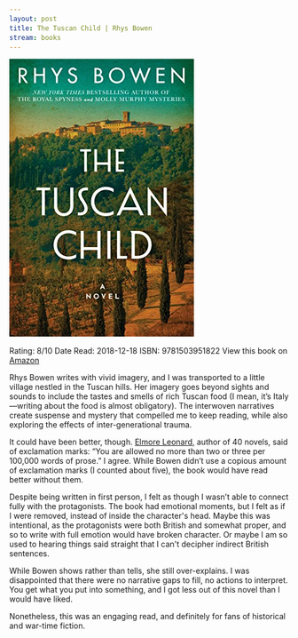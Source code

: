 ```yaml
---
layout: post
title: The Tuscan Child | Rhys Bowen
stream: books
---
```


![The Tuscan Child book cover](/images/tuscan-child.jpg)

Rating: 8/10
Date Read: 2018-12-18
ISBN: 9781503951822
View this book on [Amazon](https://www.amazon.ca/Tuscan-Child-Rhys-Bowen-ebook/dp/B074QL7WNM/ref=sr_1_1?ie=UTF8&qid=1545221726&sr=8-1&keyword=the+tuscan+child)

Rhys Bowen writes with vivid imagery, and I was transported to a little village nestled in the Tuscan hills. Her imagery goes beyond sights and sounds to include the tastes and smells of rich Tuscan food (I mean, it’s Italy—writing about the food is almost obligatory). The interwoven narratives create suspense and mystery that compelled me to keep reading, while also exploring the effects of inter-generational trauma.

It could have been better, though. [Elmore Leonard,](https://www.theglobeandmail.com/arts/books-and-media/elmore-leonard-and-the-rules-of-writing/article13889666/) author of 40 novels, said of exclamation marks: “You are allowed no more than two or three per 100,000 words of prose.” I agree. While Bowen didn’t use a copious amount of exclamation marks (I counted about five), the book would have read better without them.    

Despite being written in first person, I felt as though I wasn’t able to connect fully with the protagonists. The book had emotional moments, but I felt as if I were removed, instead of inside the character's head. Maybe this was intentional, as the protagonists were both British and somewhat proper, and so to write with full emotion would have broken character. Or maybe I am so used to hearing things said straight that I can't decipher indirect British sentences.
  
While Bowen shows rather than tells, she still over-explains. I was disappointed that there were no narrative gaps to fill, no actions to interpret. You get what you put into something, and I got less out of this novel than I would have liked. 

Nonetheless, this was an engaging read, and definitely for fans of historical and war-time fiction.  
